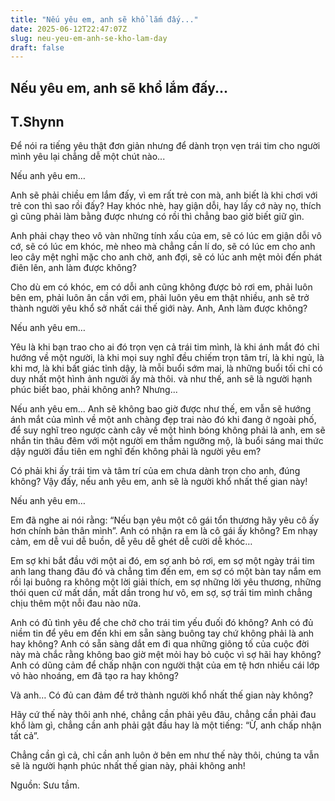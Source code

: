 ```yaml
---
title: "Nếu yêu em, anh sẽ khổ lắm đấy..."
date: 2025-06-12T22:47:07Z
slug: neu-yeu-em-anh-se-kho-lam-day
draft: false
---
```


## Nếu yêu em, anh sẽ khổ lắm đấy...

## T.Shynn

Để nói ra tiếng yêu thật đơn giản nhưng để dành trọn vẹn trái tim cho người mình yêu lại chẳng dễ một chút nào...
 
Nếu anh yêu em…
 
Anh sẽ phải chiều em lắm đấy, vì em rất trẻ con mà, anh biết là khi chơi với trẻ con thì sao rồi đấy? Hay khóc nhè, hay giận dỗi, hay lấy cớ này nọ, thích gì cũng phải làm bằng được nhưng có rồi thì chẳng bao giờ biết giữ gìn.
 
Anh phải chạy theo vô vàn những tính xấu của em, sẽ có lúc em giận dỗi vô cớ, sẽ có lúc em khóc, mè nheo mà chẳng cần lí do, sẽ có lúc em cho anh leo cây mệt nghỉ mặc cho anh chờ, anh đợi, sẽ có lúc anh mệt mỏi đến phát điên lên, anh làm được không?
 
Cho dù em có khóc, em có dỗi anh cũng không được bỏ rơi em, phải luôn bên em, phải luôn ân cần với em, phải luôn yêu em thật nhiều, anh sẽ trở thành người yêu khổ sở nhất cái thế giới này. Anh, Anh làm được không?
 
Nếu anh yêu em…
 
Yêu là khi bạn trao cho ai đó trọn vẹn cả trái tim mình, là khi ánh mắt đó chỉ hướng về một người, là khi mọi suy nghĩ đều chiếm trọn tâm trí, là khi ngủ, là khi mơ, là khi bất giác tỉnh dậy, là mỗi buổi sớm mai, là những buổi tối chỉ có duy nhất một hình ảnh người ấy mà thôi. và như thế, anh sẽ là người hạnh phúc biết bao, phải không anh?
 Nhưng...
 
Nếu anh yêu em...
Anh sẽ không bao giờ được như thế, em vẫn sẽ hướng ánh mắt của mình về một anh chàng đẹp trai nào đó khi đang ở ngoài phố, để suy nghĩ treo ngược cành cây về một hình bóng không phải là anh, em sẽ nhắn tin thâu đêm với một người em thầm ngưỡng mộ, là buổi sáng mai thức dậy người đầu tiên em nghĩ đến không phải là người yêu em?
 
Có phải khi ấy trái tim và tâm trí của em chưa dành trọn cho anh, đúng không? Vậy đấy, nếu anh yêu em, anh sẽ là người khổ nhất thế gian này!
 
Nếu anh yêu em…
 
Em đã nghe ai nói rằng: “Nếu bạn yêu một cô gái tổn thương hãy yêu cô ấy hơn chính bản thân mình”. Anh có nhận ra em là cô gái ấy không? Em nhạy cảm, em dễ vui dễ buồn, dễ yêu dễ ghét dễ cười dễ khóc…
 
Em sợ khi bắt đầu với một ai đó, em sợ anh bỏ rơi, em sợ một ngày trái tim anh lang thang đâu đó và chẳng tìm đến em, em sợ có một bàn tay nắm em rồi lại buông ra không một lời giải thích, em sợ những lời yêu thương, những thói quen cứ mất dần, mất dần trong hư vô, em sợ, sợ trái tim mình chẳng chịu thêm một nỗi đau nào nữa. 
 
Anh có đủ tình yêu để che chở cho trái tim yếu đuối đó không? Anh có đủ niềm tin để yêu em đến khi em sẵn sàng buông tay chứ không phải là anh hay không? Anh có sẵn sàng dắt em đi qua những giông tố của cuộc đời này mà chắc rằng không bao giờ mệt mỏi hay bỏ cuộc vì sợ hãi hay không? Anh có dũng cảm để chấp nhận con người thật của em tệ hơn nhiều cái lớp vỏ hào nhoáng, em đã tạo ra hay không?
 
Và anh… Có đủ can đảm để trở thành người khổ nhất thế gian này không?
 
Hãy cứ thế này thôi anh nhé, chẳng cần phải yêu đâu, chẳng cần phải đau khổ làm gì, chẳng cần anh phải gật đầu hay là một tiếng: “Ừ, anh chấp nhận tất cả”.
 
Chẳng cần gì cả, chỉ cần anh luôn ở bên em như thế này thôi, chúng ta vẫn sẽ là người hạnh phúc nhất thế gian này, phải không anh!
 
 
 
 
 
 
Nguồn: Sưu tầm.